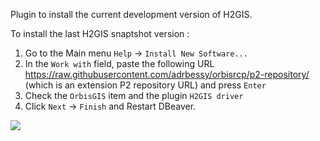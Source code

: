 Plugin to install the current development version of H2GIS.

To install the last H2GIS snaptshot version : 

1. Go to the Main menu `Help` -> `Install New Software...`
2. In the `Work with` field, paste the following URL https://raw.githubusercontent.com/adrbessy/orbisrcp/p2-repository/ (which is an extension P2 repository URL) and press `Enter`
3. Check the `OrbisGIS` item and the plugin `H2GIS driver` 
4. Click `Next` -> `Finish` and Restart DBeaver.

![](https://github.com/orbisgis/geoclimate/blob/master/docs/resources/images/for_users/dbeaver_install_plugins.png)

